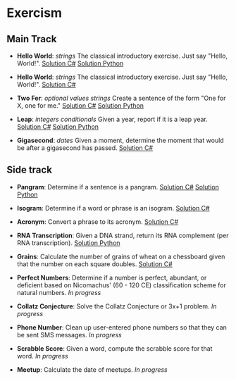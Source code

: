 # Exercism
## Main Track
- **Hello World**: _strings_ 
The classical introductory exercise. Just say "Hello, World!".
[Solution C#](./csharp/hello-world/HelloWorld.cs)
[Solution Python](./python/hello-world/hello_world.py)

- **Hello World**: _strings_ 
The classical introductory exercise. Just say "Hello, World!".
[Solution C#](./csharp/hello-world/HelloWorld.cs)

- **Two Fer**: _optional values_ _strings_ 
Create a sentence of the form "One for X, one for me."
[Solution C#](./csharp/two-fer/TwoFer.cs)
[Solution Python](./python/two-fer/two_fer.py)

- **Leap**: _integers_ _conditionals_
Given a year, report if it is a leap year.
[Solution C#](./csharp/leap/Leap.cs)
[Solution Python](./python/leap/leap.py)

- **Gigasecond**: _dates_
Given a moment, determine the moment that would be after a gigasecond has passed.
[Solution C#](./csharp/gigasecond/Gigasecond.cs)

## Side track
- **Pangram**: 
Determine if a sentence is a pangram.
[Solution C#](./csharp/pangram/Pangram.cs)
[Solution Python](./python/pangram/pangram.py)

- **Isogram**: 
Determine if a word or phrase is an isogram.
[Solution C#](./csharp/isogram/Isogram.cs)

- **Acronym**: 
Convert a phrase to its acronym.
[Solution C#](./csharp/acronym/Acronym.cs)

- **RNA Transcription**: 
Given a DNA strand, return its RNA complement (per RNA transcription).
[Solution Python](./python/rna-transcription/rna_transcription.py)

- **Grains**: 
Calculate the number of grains of wheat on a chessboard given that the number on each square doubles.
[Solution C#](./csharp/grains/Grains.cs)

- **Perfect Numbers**: 
Determine if a number is perfect, abundant, or deficient based on Nicomachus' (60 - 120 CE) classification scheme for natural numbers.
_In progress_

- **Collatz Conjecture**: 
Solve the Collatz Conjecture or 3x+1 problem.
_In progress_

- **Phone Number**: 
Clean up user-entered phone numbers so that they can be sent SMS messages.
_In progress_

- **Scrabble Score**: 
Given a word, compute the scrabble score for that word.
_In progress_

- **Meetup**: 
Calculate the date of meetups.
_In progress_
